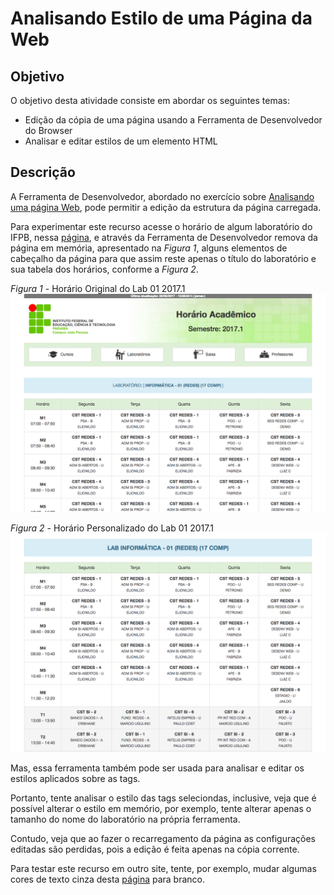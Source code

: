 # Analisando Estilo de uma Página da Web

## Objetivo

O objetivo desta atividade consiste em abordar os seguintes temas:

- Edição da cópia de uma página usando a Ferramenta de Desenvolvedor do Browser
- Analisar e editar estilos de um elemento HTML

## Descrição

A Ferramenta de Desenvolvedor, abordado no exercício sobre [Analisando uma página Web](https://ifpb.github.io/html-exercises/challenges/inspect-page/), pode permitir a edição da estrutura da página carregada.

Para experimentar este recurso acesse o horário de algum laboratório do IFPB, nessa [página](http://joaopessoa.ifpb.edu.br/horario/), e através da Ferramenta de Desenvolvedor remova da página em memória, apresentado na *Figura 1*, alguns elementos de cabeçalho da página para que assim reste apenas o título do laboratório e sua tabela dos horários, conforme a *Figura 2*.

*Figura 1* - Horário Original do Lab 01 2017.1
![Horário Original do Lab 01 2017.1](horario-original.png)

*Figura 2* - Horário Personalizado do Lab 01 2017.1
![Horário Personalizado do Lab 01 2017.1](horario-personalizado.png)

Mas, essa ferramenta também pode ser usada para analisar e editar os estilos aplicados sobre as tags.

Portanto, tente analisar o estilo das tags seleciondas, inclusive, veja que é possível alterar o estilo em memório, por exemplo, tente alterar apenas o tamanho do nome do laboratório na própria ferramenta.

Contudo, veja que ao fazer o recarregamento da página as configurações editadas são perdidas, pois a edição é feita apenas na cópia corrente.

Para testar este recurso em outro site, tente, por exemplo, mudar algumas cores de texto cinza desta [página](https://docs.emmet.io/cheat-sheet/) para branco.
